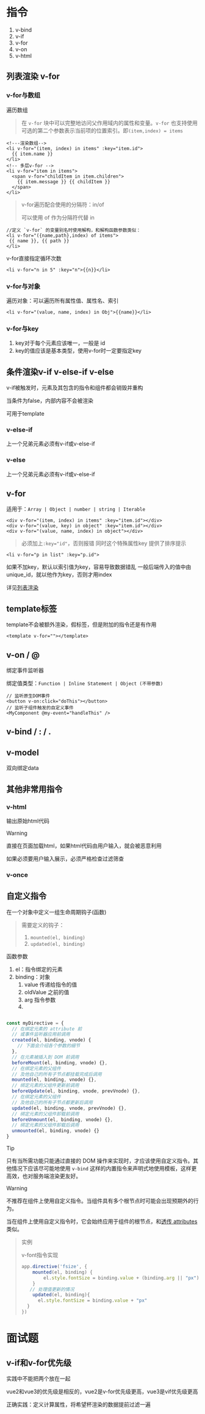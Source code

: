 # 指令

1. v-bind
2. v-if
3. v-for
4. v-on
5. v-html

## 列表渲染 v-for

### v-for与数组

遍历数组

> 在 `v-for` 块中可以完整地访问父作用域内的属性和变量。`v-for` 也支持使用可选的第二个参数表示当前项的位置索引。即`(item,index) = items`

```vue
<!---渲染数组-->
<li v-for="(item, index) in items" :key="item.id">
  {{ item.name }}
</li>
<!-- 多层v-for -->
<li v-for="item in items">
  <span v-for="childItem in item.children">
    {{ item.message }} {{ childItem }}
  </span>
</li>
```

> v-for遍历配合使用的分隔符：in/of
>
> 可以使用 of 作为分隔符代替 in

```vue
//定义 `v-for` 的变量别名时使用解构，和解构函数参数类似：
<li v-for="({name,path},index) of items">
 {{ name }}, {{ path }}
</li>
```

v-for直接指定循环次数

```vue
<li v-for="n in 5" :key="n">{{n}}</li>
```



### v-for与对象

遍历对象：可以遍历所有属性值、属性名、索引

```vue
<li v-for="(value, name, index) in Obj">{{name}}</li>
```

### v-for与key

1. key对于每个元素应该唯一，一般是 id
2. key的值应该是基本类型，使用v-for时一定要指定key



## 条件渲染v-if v-else-if v-else

v-if被触发时，元素及其包含的指令和组件都会销毁并重构

当条件为false，内部内容不会被渲染

可用于template

### v-else-if

上一个兄弟元素必须有v-if或v-else-if

### v-else

上一个兄弟元素必须有v-if或v-else-if

## v-for

适用于：`Array | Object | number | string | Iterable`

```vue
<div v-for="(item, index) in items" :key="item.id"></div>
<div v-for="(value, key) in object" :key="item.id"></div>
<div v-for="(value, name, index) in object"></div>
```

> 必须加上`:key="id"`，否则报错
> 同时这个特殊属性key 提供了排序提示



`<li v-for="p in list" :key="p.id">`

如果不加key，默认以索引值为key，容易导致数据错乱
一般后端传入的值中由unique_id，就以他作为key，否则才用index

详见[列表渲染]()

## template标签

template不会被额外渲染，假标签，但是附加的指令还是有作用

```vue
<template v-for=""></template>
```



## v-on / @

绑定事件监听器

绑定值类型：`Function | Inline Statement | Object (不带参数)`

```vue
// 监听原生DOM事件
<button v-on:click="doThis"></button>
// 监听子组件触发的自定义事件
<MyComponent @my-event="handleThis" />
```

## v-bind / : / .



## v-model

双向绑定data



## 其他非常用指令

### v-html

输出原始html代码

> [!warning]
>
> 直接在页面加载html，如果html代码由用户输入，就会被恶意利用
>
> 如果必须要用户输入展示，必须严格检查过滤筛查



### v-once





## 自定义指令

在一个对象中定义一组生命周期钩子(函数)

> 需要定义的钩子：
>
> 1. `mounted(el, binding)`
> 2. `updated(el, binding)`

函数参数

1. el：指令绑定的元素
2. binding：对象
    1. value 传递给指令的值
    2. oldValue 之前的值
    3. arg 指令参数
    4. 

```ts

const myDirective = {
  // 在绑定元素的 attribute 前
  // 或事件监听器应用前调用
  created(el, binding, vnode) {
    // 下面会介绍各个参数的细节
  },
  // 在元素被插入到 DOM 前调用
  beforeMount(el, binding, vnode) {},
  // 在绑定元素的父组件
  // 及他自己的所有子节点都挂载完成后调用
  mounted(el, binding, vnode) {},
  // 绑定元素的父组件更新前调用
  beforeUpdate(el, binding, vnode, prevVnode) {},
  // 在绑定元素的父组件
  // 及他自己的所有子节点都更新后调用
  updated(el, binding, vnode, prevVnode) {},
  // 绑定元素的父组件卸载前调用
  beforeUnmount(el, binding, vnode) {},
  // 绑定元素的父组件卸载后调用
  unmounted(el, binding, vnode) {}
}
```


> [!tip]
>
> 只有当所需功能只能通过直接的 DOM 操作来实现时，才应该使用自定义指令。其他情况下应该尽可能地使用 `v-bind` 这样的内置指令来声明式地使用模板，这样更高效，也对服务端渲染更友好。


> [!warning]
>
> 不推荐在组件上使用自定义指令。当组件具有多个根节点时可能会出现预期外的行为。
>
> 当在组件上使用自定义指令时，它会始终应用于组件的根节点，和[透传 attributes](https://cn.vuejs.org/guide/components/attrs.html) 类似。

> 实例
>
> v-font指令实现
>
> ```ts
> app.directive('fsize', {
>     mounted(el, binding) {
>         el.style.fontSize = binding.value + (binding.arg || "px")
>     }
>    // 处理值更新的情况
>     updated(el, binding){
>     	el.style.fontSize = binding.value + "px"
> 	}
> })
> ```
>
> 

# 面试题

## v-if和v-for优先级

实践中不能把两个放在一起

vue2和vue3的优先级是相反的，vue2是v-for优先级更高，vue3是vif优先级更高

正确实践：定义计算属性，将希望杯渲染的数据提前过滤一遍
